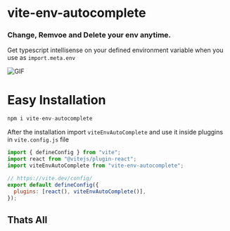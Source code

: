 # vite-env-autocomplete

### Change, Remvoe and Delete your env anytime.

Get typescript intellisense on your defined environment variable when you use as `import.meta.env`

![GIF](https://files.catbox.moe/fzhwkt.gif)

# Easy Installation

```js
npm i vite-env-autocomplete
```

After the installation import `viteEnvAutoComplete` and use it inside pluggins in `vite.config.js` file

```js
import { defineConfig } from "vite";
import react from "@vitejs/plugin-react";
import viteEnvAutoComplete from "vite-env-autocomplete";

// https://vite.dev/config/
export default defineConfig({
  plugins: [react(), viteEnvAutoComplete()],
});
```

## Thats All
